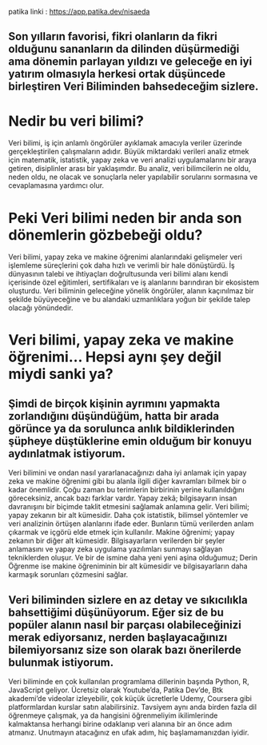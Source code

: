 patika linki : https://app.patika.dev/nisaeda
## Son yılların favorisi, fikri olanların da fikri olduğunu sananların da dilinden düşürmediği ama dönemin parlayan yıldızı ve geleceğe en iyi yatırım olmasıyla herkesi ortak düşüncede birleştiren Veri Biliminden bahsedeceğim sizlere.
# Nedir bu veri bilimi?
Veri bilimi, iş için anlamlı öngörüler ayıklamak amacıyla veriler üzerinde gerçekleştirilen çalışmaların adıdır. Büyük miktardaki verileri analiz etmek için matematik, istatistik, yapay zeka ve veri analizi uygulamalarını bir araya getiren, disiplinler arası bir yaklaşımdır. Bu analiz, veri bilimcilerin ne oldu, neden oldu, ne olacak ve sonuçlarla neler yapılabilir sorularını sormasına ve cevaplamasına yardımcı olur. 
# Peki Veri bilimi neden bir anda son dönemlerin gözbebeği oldu?
Veri bilimi, yapay zeka ve makine öğrenimi alanlarındaki gelişmeler veri işlemleme süreçlerini çok daha hızlı ve verimli bir hale dönüştürdü. İş dünyasının talebi ve ihtiyaçları doğrultusunda veri bilimi alanı kendi içerisinde özel eğitimleri, sertifikaları ve iş alanlarını barındıran bir ekosistem oluşturdu. Veri biliminin geleceğine yönelik öngörüler, alanın kaçınılmaz bir şekilde büyüyeceğine ve bu alandaki uzmanlıklara yoğun bir şekilde talep olacağı yönündedir.
# Veri bilimi, yapay zeka ve makine öğrenimi… Hepsi aynı şey değil miydi sanki ya?
## Şimdi de birçok kişinin ayrımını yapmakta zorlandığını düşündüğüm, hatta bir arada görünce ya da sorulunca anlık bildiklerinden şüpheye düştüklerine emin olduğum bir konuyu aydınlatmak istiyorum.
Veri bilimini ve ondan nasıl yararlanacağınızı daha iyi anlamak için yapay zeka ve makine öğrenimi gibi bu alanla ilgili diğer kavramları bilmek bir o kadar önemlidir. Çoğu zaman bu terimlerin birbirinin yerine kullanıldığını göreceksiniz, ancak bazı farklar vardır.
Yapay zekâ; bilgisayarın insan davranışını bir biçimde taklit etmesini sağlamak anlamına gelir.
Veri bilimi; yapay zekanın bir alt kümesidir. Daha çok istatistik, bilimsel yöntemler ve veri analizinin örtüşen alanlarını ifade eder. Bunların tümü verilerden anlam çıkarmak ve içgörü elde etmek için kullanılır.
Makine öğrenimi; yapay zekanın bir diğer alt kümesidir. Bilgisayarların verilerden bir şeyler anlamasını ve yapay zeka uygulama yazılımları sunmayı sağlayan tekniklerden oluşur.
Ve bir de ismine daha yeni yeni aşina olduğumuz; Derin Öğrenme ise makine öğreniminin bir alt kümesidir ve bilgisayarların daha karmaşık sorunları çözmesini sağlar. 
## Veri biliminden sizlere en az detay ve sıkıcılıkla bahsettiğimi düşünüyorum. Eğer siz de bu popüler alanın nasıl bir parçası olabileceğinizi merak ediyorsanız, nerden başlayacağınızı bilemiyorsanız size son olarak bazı önerilerde bulunmak istiyorum.
Veri biliminde en çok kullanılan programlama dillerinin başında Python, R, JavaScript geliyor. Ücretsiz olarak Youtube’da, Patika Dev’de, Btk akademi’de videolar izleyebilir, çok küçük ücretlerle Udemy, Coursera gibi platformlardan kurslar satın alabilirsiniz. Tavsiyem aynı anda birden fazla dil öğrenmeye çalışmak, ya da hangisini öğrenmeliyim ikilimlerinde kalmaktansa herhangi birine odaklanıp veri alanına bir an önce adım atmanız. Unutmayın atacağınız en ufak adım, hiç başlamamanızdan iyidir.
